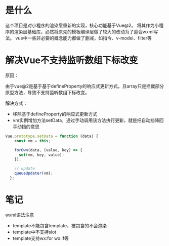 # 是什么
这个项目是对小程序的渲染层重新的实现，核心功能基于Vue@2。
将其作为小程序的渲染层基础库，必然将原先的模板编译层做了较大的改动为了迎合wxml写法。
vue中一些非必要的概念能力都做了删减，如指令、v-model、filter等


# 解决Vue不支持监听数组下标改变

原因：

由于vue@2是基于基于defineProperty的响应式更新方式，且array只是拦截部分原型方法，导致不支持监听数组下标改变。

解决方式：

- 移除基于defineProperty的响应式更新方式
- vm实例增加方法setData，通过手动调用该方法执行更新，就是把自动挡降回手动挡的意思
```js
Vue.prototype.setData = function (data) {
    const vm = this;

    forOwn(data, (value, key) => {
      set(vm, key, value);
    });

    // update
    queueUpdater(vm);
  };
```

# 笔记
wxml语法注意

- template不能包含template，被包含的不会渲染
- template中不支持slot
- template支持wx:for wx:if等

